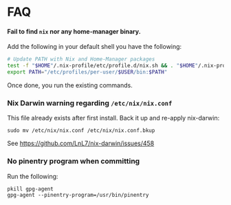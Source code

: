 # FAQ

#### Fail to find `nix` nor any home-manager binary.

Add the following in your default shell you have the following:
```sh
# Update PATH with Nix and Home-Manager packages
test -f "$HOME"/.nix-profile/etc/profile.d/nix.sh && . "$HOME"/.nix-profile/etc/profile.d/nix.sh
export PATH="/etc/profiles/per-user/$USER/bin:$PATH"
```

Once done, you run the existing commands.

### Nix Darwin warning regarding `/etc/nix/nix.conf`

This file already exists after first install. Back it up and re-apply nix-darwin:
```shell
sudo mv /etc/nix/nix.conf /etc/nix/nix.conf.bkup
```

See https://github.com/LnL7/nix-darwin/issues/458

### No pinentry program when committing

Run the following:
```
pkill gpg-agent
gpg-agent --pinentry-program=/usr/bin/pinentry
```
